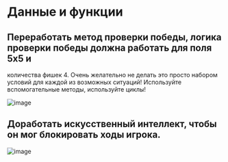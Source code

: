 # Данные и функции

##  Переработать метод проверки победы, логика проверки победы должна работать для поля 5х5 и
количества фишек 4. Очень желательно не делать это просто набором условий для каждой из
возможных ситуаций! Используйте вспомогательные методы, используйте циклы!

![image](https://github.com/Winniebob/HomeWorkTwo/assets/131287620/c707f6fb-e62f-4094-84e0-4e267cbde1d4)

##  Доработать искусственный интеллект, чтобы он мог блокировать ходы игрока.

![image](https://github.com/Winniebob/HomeWorkTwo/assets/131287620/5bedc257-67c8-430e-817f-776bf90a2dd6)
